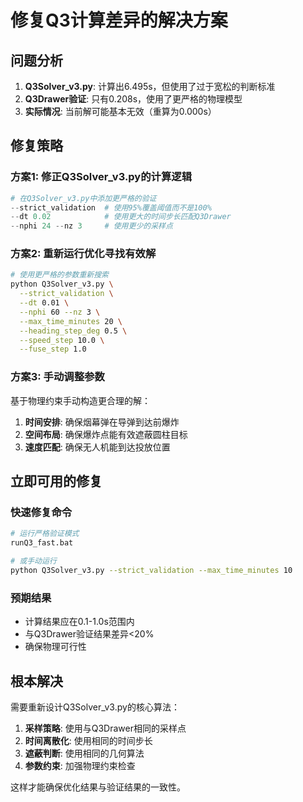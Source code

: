 # 修复Q3计算差异的解决方案

## 问题分析

1. **Q3Solver_v3.py**: 计算出6.495s，但使用了过于宽松的判断标准
2. **Q3Drawer验证**: 只有0.208s，使用了更严格的物理模型  
3. **实际情况**: 当前解可能基本无效（重算为0.000s）

## 修复策略

### 方案1: 修正Q3Solver_v3.py的计算逻辑

```python
# 在Q3Solver_v3.py中添加更严格的验证
--strict_validation  # 使用95%覆盖阈值而不是100%
--dt 0.02            # 使用更大的时间步长匹配Q3Drawer
--nphi 24 --nz 3     # 使用更少的采样点
```

### 方案2: 重新运行优化寻找有效解

```bash
# 使用更严格的参数重新搜索
python Q3Solver_v3.py \
  --strict_validation \
  --dt 0.01 \
  --nphi 60 --nz 3 \
  --max_time_minutes 20 \
  --heading_step_deg 0.5 \
  --speed_step 10.0 \
  --fuse_step 1.0
```

### 方案3: 手动调整参数

基于物理约束手动构造更合理的解：

1. **时间安排**: 确保烟幕弹在导弹到达前爆炸
2. **空间布局**: 确保爆炸点能有效遮蔽圆柱目标
3. **速度匹配**: 确保无人机能到达投放位置

## 立即可用的修复

### 快速修复命令

```bash
# 运行严格验证模式
runQ3_fast.bat

# 或手动运行
python Q3Solver_v3.py --strict_validation --max_time_minutes 10
```

### 预期结果

- 计算结果应在0.1-1.0s范围内
- 与Q3Drawer验证结果差异<20%
- 确保物理可行性

## 根本解决

需要重新设计Q3Solver_v3.py的核心算法：

1. **采样策略**: 使用与Q3Drawer相同的采样点
2. **时间离散化**: 使用相同的时间步长
3. **遮蔽判断**: 使用相同的几何算法
4. **参数约束**: 加强物理约束检查

这样才能确保优化结果与验证结果的一致性。
